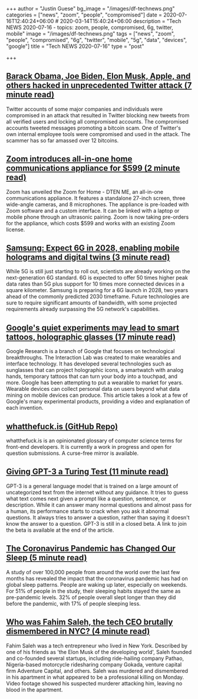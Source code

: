 +++
author = "Justin Guese"
bg_image = "/images/df-technews.png"
categories = ["news", "zoom", "people", "compromised"]
date = 2020-07-16T12:40:24+06:00 # 2020-03-14T15:40:24+06:00
description = "Tech NEWS 2020-07-16 - topics: zoom, people, compromised, 6g, twitter, mobile"
image = "/images/df-technews.png"
tags = ["news", "zoom", "people", "compromised", "6g", "twitter", "mobile", "5g", "data", "devices", "google"]
title = "Tech NEWS 2020-07-16"
type = "post"

+++

## [Barack Obama, Joe Biden, Elon Musk, Apple, and others hacked in unprecedented Twitter attack (7 minute read)](https://www.theverge.com/2020/7/15/21326200/elon-musk-bill-gates-twitter-hack-bitcoin-scam-compromised/1/01000173571c9c00-2a2d8b65-1f6a-483d-8768-dc2c0ca1aa6c-000000/mjKGA0DY_B79xvvitEHWNe8hu_jMG8ioWfH6stv9ovo=150)

Twitter accounts of some major companies and individuals were compromised in an attack that resulted in Twitter blocking new tweets from all verified users and locking all compromised accounts. The compromised accounts tweeted messages promoting a bitcoin scam. One of Twitter's own internal employee tools were compromised and used in the attack. The scammer has so far amassed over 12 bitcoins.

## [Zoom introduces all-in-one home communications appliance for $599 (2 minute read)](https://techcrunch.com/2020/07/15/zoom-introduces-all-in-one-home-communications-appliance-for-599//1/01000173571c9c00-2a2d8b65-1f6a-483d-8768-dc2c0ca1aa6c-000000/GgIqcMDck7l8gpPz2HdZi5Uygm43QTJGFFckBmWeQ-U=150)

Zoom has unveiled the Zoom for Home - DTEN ME, an all-in-one communications appliance. It features a standalone 27-inch screen, three wide-angle cameras, and 8 microphones. The appliance is pre-loaded with Zoom software and a custom interface. It can be linked with a laptop or mobile phone through an ultrasonic pairing. Zoom is now taking pre-orders for the appliance, which costs $599 and works with an existing Zoom license.

## [Samsung: Expect 6G in 2028, enabling mobile holograms and digital twins (3 minute read)](https://venturebeat.com/2020/07/14/samsung-expect-6g-in-2028-enabling-mobile-holograms-and-digital-twins//1/01000173571c9c00-2a2d8b65-1f6a-483d-8768-dc2c0ca1aa6c-000000/YPTOEmEyiNbT2AmwuhJyip15uoWPFfBYL8MykgQEzSo=150)

While 5G is still just starting to roll out, scientists are already working on the next-generation 6G standard. 6G is expected to offer 50 times higher peak data rates than 5G plus support for 10 times more connected devices in a square kilometer. Samsung is preparing for a 6G launch in 2028, two years ahead of the commonly predicted 2030 timeframe. Future technologies are sure to require significant amounts of bandwidth, with some projected requirements already surpassing the 5G network's capabilities.

## [Google's quiet experiments may lead to smart tattoos, holographic glasses (17 minute read)](https://www.cnet.com/features/googles-quiet-experiments-may-lead-to-smart-tattoos-holographic-glasses//1/01000173571c9c00-2a2d8b65-1f6a-483d-8768-dc2c0ca1aa6c-000000/l93wmas90lK2OUiiPosmypPzvw52Wr0zthpIrFFpLR8=150)

Google Research is a branch of Google that focuses on technological breakthroughs. The Interaction Lab was created to make wearables and interface technology. It has developed several technologies such as sunglasses that can project holographic icons, a smartwatch with analog hands, temporary tattoos that can turn your body into a touchpad, and more. Google has been attempting to put a wearable to market for years. Wearable devices can collect personal data on users beyond what data mining on mobile devices can produce. This article takes a look at a few of Google's many experimental products, providing a video and explanation of each invention.

## [whatthefuck.is (GitHub Repo)](https://github.com/gaearon/whatthefuck.is/1/01000173571c9c00-2a2d8b65-1f6a-483d-8768-dc2c0ca1aa6c-000000/ox1bYBcdU_orVQNgWmUE2tvF5HySD3IVAs2ccmQa7zQ=150)

whatthefuck.is is an opinionated glossary of computer science terms for front-end developers. It is currently a work in progress and open for question submissions. A curse-free mirror is available.

## [Giving GPT-3 a Turing Test (11 minute read)](http://lacker.io/ai/2020/07/06/giving-gpt-3-a-turing-test.html/1/01000173571c9c00-2a2d8b65-1f6a-483d-8768-dc2c0ca1aa6c-000000/eE4FrDZMq7MrIKLEnLCd6ylxant6xPQvxSOearBWeOM=150)

GPT-3 is a general language model that is trained on a large amount of uncategorized text from the internet without any guidance. It tries to guess what text comes next given a prompt like a question, sentence, or description. While it can answer many normal questions and almost pass for a human, its performance starts to crack when you ask it abnormal questions. It always tries to answer a question, rather than saying it doesn't know the answer to a question. GPT-3 is still in a closed beta. A link to join the beta is available at the end of the article.

## [The Coronavirus Pandemic has Changed Our Sleep (5 minute read)](https://jeffhuang.com/covid_sleep//1/01000173571c9c00-2a2d8b65-1f6a-483d-8768-dc2c0ca1aa6c-000000/KRIihgP4KJwdSKlGtTQsyEMMc8f82T5BVlGEHazC0_Y=150)

A study of over 100,000 people from around the world over the last few months has revealed the impact that the coronavirus pandemic has had on global sleep patterns. People are waking up later, especially on weekends. For 51% of people in the study, their sleeping habits stayed the same as pre-pandemic levels. 32% of people overall slept longer than they did before the pandemic, with 17% of people sleeping less.

## [Who was Fahim Saleh, the tech CEO brutally dismembered in NYC? (4 minute read)](https://nypost.com/2020/07/15/who-was-fahim-saleh-the-tech-ceo-brutally-dismembered-in-nyc//1/01000173571c9c00-2a2d8b65-1f6a-483d-8768-dc2c0ca1aa6c-000000/JpSzj17OQQMTbiZfBN0Jc1VthNX0wm16TCokIyjOY6o=150)

Fahim Saleh was a tech entrepreneur who lived in New York. Described by one of his friends as 'the Elon Musk of the developing world', Saleh founded and co-founded several startups, including ride-hailing company Pathao, Nigeria-based motorcycle ridesharing company Gokada, venture capital firm Adventure Capital, and others. Saleh was murdered and dismembered in his apartment in what appeared to be a professional killing on Monday. Video footage showed his suspected murderer attacking him, leaving no blood in the apartment.

